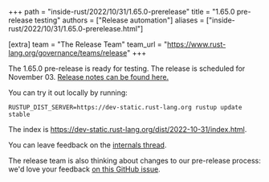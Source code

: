 +++
path = "inside-rust/2022/10/31/1.65.0-prerelease"
title = "1.65.0 pre-release testing"
authors = ["Release automation"]
aliases = ["inside-rust/2022/10/31/1.65.0-prerelease.html"]

[extra]
team = "The Release Team"
team_url = "https://www.rust-lang.org/governance/teams/release"
+++

The 1.65.0 pre-release is ready for testing. The release is scheduled for
November 03. [Release notes can be found here.][relnotes]

You can try it out locally by running:

```
RUSTUP_DIST_SERVER=https://dev-static.rust-lang.org rustup update stable
```

The index is <https://dev-static.rust-lang.org/dist/2022-10-31/index.html>.

You can leave feedback on the [internals thread](https://internals.rust-lang.org/t/rust-1-65-0-pre-release-testing/17660).

The release team is also thinking about changes to our pre-release process:
we'd love your feedback [on this GitHub issue][feedback].

[relnotes]: https://github.com/rust-lang/rust/blob/stable/RELEASES.md#version-1650-2022-11-03
[feedback]: https://github.com/rust-lang/release-team/issues/16
    

